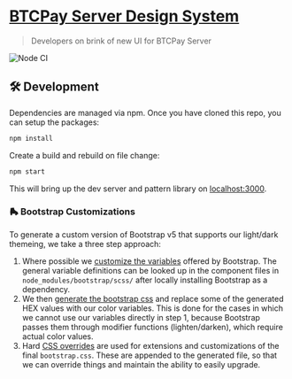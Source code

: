 # [BTCPay Server Design System](https://design.btcpayserver.org/)

> Developers on brink of new UI for BTCPay Server

![Node CI](https://github.com/btcpayserver/btcpayserver-design/workflows/Node%20CI/badge.svg)

## 🛠 Development

Dependencies are managed via npm.
Once you have cloned this repo, you can setup the packages:

```bash
npm install
```

Create a build and rebuild on file change:

```bash
npm start
```

This will bring up the dev server and pattern library on [localhost:3000](http://localhost:3000).

### 🛼 Bootstrap Customizations

To generate a custom version of Bootstrap v5 that supports our light/dark themeing, we take a three step approach:

1. Where possible we [customize the variables](./src/bootstrap/_variables.scss) offered by Bootstrap.
   The general variable definitions can be looked up in the component files in `node_modules/bootstrap/scss/` after locally installing Bootstrap as a dependency.
2. We then [generate the bootstrap css](./tasks/generate-bootstrap.js) and replace some of the generated HEX values with our color variables.
   This is done for the cases in which we cannot use our variables directly in step 1, because Bootstrap passes them through modifier functions (lighten/darken), which require actual color values.
3. Hard [CSS overrides](./src/bootstrap/_customizations.css) are used for extensions and customizations of the final `bootstrap.css`.
   These are appended to the generated file, so that we can override things and maintain the ability to easily upgrade.
